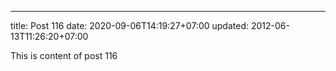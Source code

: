 ---
title: Post 116
date: 2020-09-06T14:19:27+07:00
updated: 2012-06-13T11:26:20+07:00

This is content of post 116